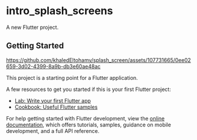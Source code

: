 # intro_splash_screens

A new Flutter project.

## Getting Started


https://github.com/khaledEltohamy/splash_screen/assets/107731665/0ee02659-3d02-4399-8a9b-db3e60ae48ac


This project is a starting point for a Flutter application.

A few resources to get you started if this is your first Flutter project:

- [Lab: Write your first Flutter app](https://docs.flutter.dev/get-started/codelab)
- [Cookbook: Useful Flutter samples](https://docs.flutter.dev/cookbook)

For help getting started with Flutter development, view the
[online documentation](https://docs.flutter.dev/), which offers tutorials,
samples, guidance on mobile development, and a full API reference.
